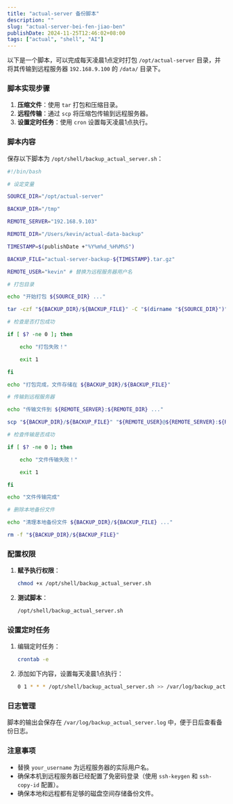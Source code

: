 ```yaml
---
title: "actual-server 备份脚本"
description: ""
slug: "actual-server-bei-fen-jiao-ben"
publishDate: 2024-11-25T12:46:02+08:00
tags: ["actual", "shell", "AI"]
---
```


以下是一个脚本，可以完成每天凌晨1点定时打包 `/opt/actual-server` 目录，并将其传输到远程服务器 `192.168.9.100` 的 `/data/` 目录下。

### 脚本实现步骤

1. **压缩文件**：使用 `tar` 打包和压缩目录。
2. **远程传输**：通过 `scp` 将压缩包传输到远程服务器。
3. **设置定时任务**：使用 `cron` 设置每天凌晨1点执行。

### 脚本内容

保存以下脚本为 `/opt/shell/backup_actual_server.sh`：

```bash
#!/bin/bash

# 设定变量

SOURCE_DIR="/opt/actual-server"

BACKUP_DIR="/tmp"

REMOTE_SERVER="192.168.9.103"

REMOTE_DIR="/Users/kevin/actual-data-backup"

TIMESTAMP=$(publishDate +"%Y%m%d_%H%M%S")

BACKUP_FILE="actual-server-backup-${TIMESTAMP}.tar.gz"

REMOTE_USER="kevin" # 替换为远程服务器用户名

# 打包目录

echo "开始打包 ${SOURCE_DIR} ..."

tar -czf "${BACKUP_DIR}/${BACKUP_FILE}" -C "$(dirname "${SOURCE_DIR}")" "$(basename "${SOURCE_DIR}")"

# 检查是否打包成功

if [ $? -ne 0 ]; then

    echo "打包失败！"

    exit 1

fi

echo "打包完成，文件存储在 ${BACKUP_DIR}/${BACKUP_FILE}"

# 传输到远程服务器

echo "传输文件到 ${REMOTE_SERVER}:${REMOTE_DIR} ..."

scp "${BACKUP_DIR}/${BACKUP_FILE}" "${REMOTE_USER}@${REMOTE_SERVER}:${REMOTE_DIR}"

# 检查传输是否成功

if [ $? -ne 0 ]; then

    echo "文件传输失败！"

    exit 1

fi

echo "文件传输完成"

# 删除本地备份文件

echo "清理本地备份文件 ${BACKUP_DIR}/${BACKUP_FILE} ..."

rm -f "${BACKUP_DIR}/${BACKUP_FILE}"
```

### 配置权限

1. **赋予执行权限**：
    
    ```bash
    chmod +x /opt/shell/backup_actual_server.sh
    ```
    
2. **测试脚本**：
    
    ```bash
    /opt/shell/backup_actual_server.sh
    ```
    

### 设置定时任务

1. 编辑定时任务：
    
    ```bash
    crontab -e
    ```
    
2. 添加如下内容，设置每天凌晨1点执行：
    
    ```bash
    0 1 * * * /opt/shell/backup_actual_server.sh >> /var/log/backup_actual_server.log 2>&1
    ```
    

### 日志管理

脚本的输出会保存在 `/var/log/backup_actual_server.log` 中，便于日后查看备份日志。

### 注意事项

- 替换 `your_username` 为远程服务器的实际用户名。
- 确保本机到远程服务器已经配置了免密码登录（使用 `ssh-keygen` 和 `ssh-copy-id` 配置）。
- 确保本地和远程都有足够的磁盘空间存储备份文件。